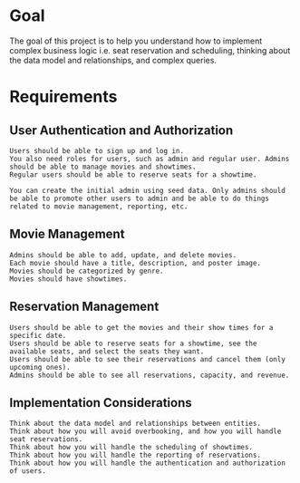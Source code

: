 # Goal

The goal of this project is to help you understand how to implement complex business logic i.e. seat reservation and scheduling, thinking about the data model and relationships, and complex queries.

# Requirements

## User Authentication and Authorization

    Users should be able to sign up and log in.
    You also need roles for users, such as admin and regular user. Admins should be able to manage movies and showtimes.
    Regular users should be able to reserve seats for a showtime.

    You can create the initial admin using seed data. Only admins should be able to promote other users to admin and be able to do things related to movie management, reporting, etc.

## Movie Management

    Admins should be able to add, update, and delete movies.
    Each movie should have a title, description, and poster image.
    Movies should be categorized by genre.
    Movies should have showtimes.

## Reservation Management

    Users should be able to get the movies and their show times for a specific date.
    Users should be able to reserve seats for a showtime, see the available seats, and select the seats they want.
    Users should be able to see their reservations and cancel them (only upcoming ones).
    Admins should be able to see all reservations, capacity, and revenue.

## Implementation Considerations

    Think about the data model and relationships between entities.
    Think about how you will avoid overbooking, and how you will handle seat reservations.
    Think about how you will handle the scheduling of showtimes.
    Think about how you will handle the reporting of reservations.
    Think about how you will handle the authentication and authorization of users.
